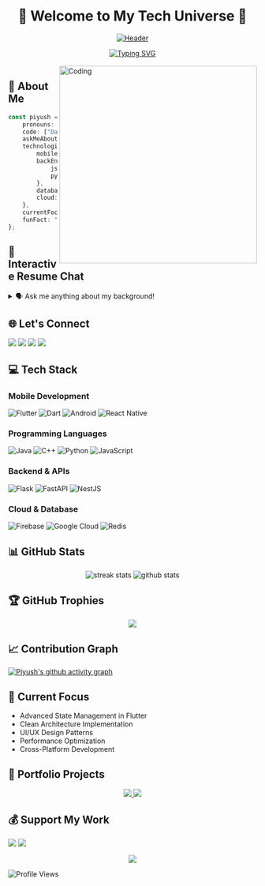# <div align="center">🌟 Welcome to My Tech Universe 🌟</div>

<div align="center">
  
[![Header](https://capsule-render.vercel.app/api?type=waving&color=gradient&customColorList=24&height=250&section=header&text=Piyush%20Kumar&fontSize=70&fontAlignY=35&desc=Flutter%20Developer%20|%20Mobile%20App%20Developer%20|%20Tech%20Enthusiast&descAlignY=55&animation=twinkling)](https://github.com/piyushkumar12111111)

</div>

<div align="center">
  <a href="https://git.io/typing-svg">
    <img src="https://readme-typing-svg.demolab.com?font=Fira+Code&weight=600&size=28&duration=4000&pause=1000&color=6AD3F5&center=true&vCenter=true&random=false&width=635&lines=Mobile+App+Developer;Flutter+Enthusiast;Tech+Innovation+Passionate;Full+Stack+Development;Always+Learning+New+Technologies" alt="Typing SVG" />
  </a>
</div>

<br/>


<img align="right" alt="Coding" width="400" src="https://www.lambdatest.com/resources/images/news24.gif">



## 💫 About Me
```typescript
const piyush = {
    pronouns: "he" | "him",
    code: ["Dart", "Python", "JavaScript", "Java", "C++"],
    askMeAbout: ["app dev", "mobile dev", "flutter", "tech"],
    technologies: {
        mobileApp: ["Flutter", "Android Native", "React Native"],
        backEnd: {
            js: ["Node", "NestJS"],
            python: ["Flask", "FastAPI"]
        },
        databases: ["Firebase", "Redis", "MongoDB"],
        cloud: ["Google Cloud Platform", "Firebase"]
    },
    currentFocus: "Building Scalable Mobile Applications",
    funFact: "There are two ways to write error-free programs; only the third one works"
};
```
## 🤖 Interactive Resume Chat

<details>
<summary>🗣️ Ask me anything about my background!</summary>

> Try asking about my experience, skills, projects, or education. The chat is powered by Google's Gemini AI and will answer based on my resume data.

<ResumeChat />

</details>

## 🌐 Let's Connect
<p align="left">
<a href="https://www.linkedin.com/in/piyush-kumar-806903228/"><img src="https://img.shields.io/badge/LinkedIn-0077B5?style=for-the-badge&logo=linkedin&logoColor=white"/></a>
<a href="mailto:piyushkumaraitpune@gmail.com"><img src="https://img.shields.io/badge/Gmail-D14836?style=for-the-badge&logo=gmail&logoColor=white"/></a>
<a href="https://twitter.com/vaibhavsngh0"><img src="https://img.shields.io/badge/Twitter-1DA1F2?style=for-the-badge&logo=twitter&logoColor=white"/></a>
<a href="https://instagram.com/vvaibhav_s/"><img src="https://img.shields.io/badge/Instagram-E4405F?style=for-the-badge&logo=instagram&logoColor=white"/></a>
</p>

## 💻 Tech Stack

### Mobile Development
![Flutter](https://img.shields.io/badge/Flutter-02569B?style=for-the-badge&logo=flutter&logoColor=white)
![Dart](https://img.shields.io/badge/Dart-0175C2?style=for-the-badge&logo=dart&logoColor=white)
![Android](https://img.shields.io/badge/Android-3DDC84?style=for-the-badge&logo=android&logoColor=white)
![React Native](https://img.shields.io/badge/React_Native-20232A?style=for-the-badge&logo=react&logoColor=61DAFB)

### Programming Languages
![Java](https://img.shields.io/badge/Java-ED8B00?style=for-the-badge&logo=openjdk&logoColor=white)
![C++](https://img.shields.io/badge/C++-00599C?style=for-the-badge&logo=cplusplus&logoColor=white)
![Python](https://img.shields.io/badge/Python-3776AB?style=for-the-badge&logo=python&logoColor=white)
![JavaScript](https://img.shields.io/badge/JavaScript-F7DF1E?style=for-the-badge&logo=javascript&logoColor=black)

### Backend & APIs
![Flask](https://img.shields.io/badge/Flask-000000?style=for-the-badge&logo=flask&logoColor=white)
![FastAPI](https://img.shields.io/badge/FastAPI-009688?style=for-the-badge&logo=fastapi&logoColor=white)
![NestJS](https://img.shields.io/badge/NestJS-E0234E?style=for-the-badge&logo=nestjs&logoColor=white)

### Cloud & Database
![Firebase](https://img.shields.io/badge/Firebase-FFCA28?style=for-the-badge&logo=firebase&logoColor=black)
![Google Cloud](https://img.shields.io/badge/Google_Cloud-4285F4?style=for-the-badge&logo=google-cloud&logoColor=white)
![Redis](https://img.shields.io/badge/Redis-DC382D?style=for-the-badge&logo=redis&logoColor=white)

## 📊 GitHub Stats
<div align="center">
  <img src="https://github-readme-streak-stats.herokuapp.com/?user=piyushkumar12111111&theme=tokyonight&hide_border=true" alt="streak stats"/>
  <img src="https://github-readme-stats.vercel.app/api?username=piyushkumar12111111&show_icons=true&theme=tokyonight&hide_border=true" alt="github stats"/>
</div>

## 🏆 GitHub Trophies
<div align="center">
  <img src="https://github-profile-trophy.vercel.app/?username=piyushkumar12111111&theme=discord&no-frame=true&column=7"/>
</div>

## 📈 Contribution Graph
[![Piyush's github activity graph](https://github-readme-activity-graph.vercel.app/graph?username=piyushkumar12111111&theme=tokyo-night)](https://github.com/ashutosh00710/github-readme-activity-graph)

## 🎯 Current Focus
- Advanced State Management in Flutter
- Clean Architecture Implementation
- UI/UX Design Patterns
- Performance Optimization
- Cross-Platform Development

## 🎨 Portfolio Projects
<div align="center">
  <a href="https://github.com/piyushkumar12111111/DiagramGpt_Flask">
    <img src="https://github-readme-stats.vercel.app/api/pin/?username=piyushkumar12111111&repo=project1&theme=tokyonight" />
  </a>
  <a href="https://github.com/piyushkumar12111111/llm-integrator">
    <img src="https://github-readme-stats.vercel.app/api/pin/?username=piyushkumar12111111&repo=project2&theme=tokyonight" />
  </a>
</div>

## 💰 Support My Work
<p align="left">
<a href="https://www.buymeacoffee.com/z3r00"><img src="https://img.shields.io/badge/Buy_Me_A_Coffee-FFDD00?style=for-the-badge&logo=buy-me-a-coffee&logoColor=black"/></a>
<a href="https://paypal.me/Vaibhav307"><img src="https://img.shields.io/badge/PayPal-00457C?style=for-the-badge&logo=paypal&logoColor=white"/></a>
</p>

<div align="center">
  <img src="https://capsule-render.vercel.app/api?type=waving&color=gradient&height=100&section=footer"/>
</div>

![Profile Views](https://komarev.com/ghpvc/?username=piyushkumar12111111&color=blueviolet)
